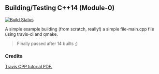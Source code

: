 ## Building/Testing C++14 (Module-0)
[![Build Status](https://travis-ci.org/Jishanshaikh4/Project-testing-cpp.svg?branch=master)](https://travis-ci.org/Jishanshaikh4/Project-testing-cpp)

A simple example building (from scratch, really!) a simple file-main.cpp file using travis-ci and qmake.

> Finally passed after 14 builts ;)

### Credits
[Travis CPP tutorial PDF.](https://github.com/richelbilderbeek/travis_cpp_tutorial/blob/master/travis_cpp_tutorial.pdf)
